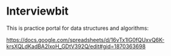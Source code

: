 # Interviewbit
This is practice portal for data structures and algorithms:

https://docs.google.com/spreadsheets/d/16vTx1lG0fQUxvQ6K-krsXQLdKadBA2lxoH_GDtV392Q/edit#gid=1870363698
